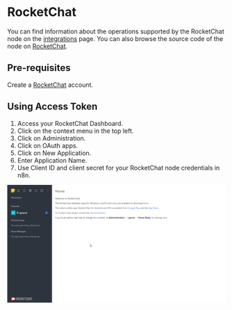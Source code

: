 # RocketChat

You can find information about the operations supported by the RocketChat node on the [integrations](https://n8n.io/integrations/n8n-nodes-base.pipedrive) page. You can also browse the source code of the node on [RocketChat](https://github.com/n8n-io/n8n/tree/master/packages/nodes-base/nodes/Pipedrive).

## Pre-requisites

Create a [RocketChat](https://rocket.chat/) account.

## Using Access Token

1. Access your RocketChat Dashboard.
2. Click on the context menu in the top left.
3. Click on Administration.
4. Click on OAuth apps.
5. Click on New Application.
6. Enter Application Name.
7. Use Client ID and client secret for your RocketChat node credentials in n8n.

![Getting RocketChat credentials](./using-access-token.gif)
